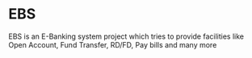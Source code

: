 # EBS
EBS is an E-Banking system project which tries to provide facilities like Open Account, Fund Transfer, RD/FD, Pay bills and many more

